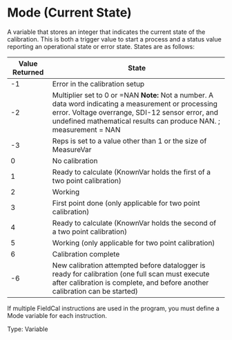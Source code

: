 # Mode (Current State)

A variable that stores an integer that indicates the current state of the calibration. This is both a trigger value to start a process and a status value reporting an operational state or error state. States are as follows:

| Value Returned | State                                                                                                                                                                                                                         |
| -------------- | ----------------------------------------------------------------------------------------------------------------------------------------------------------------------------------------------------------------------------- |
| -1             | Error in the calibration setup                                                                                                                                                                                                |
| -2             | Multiplier set to 0 or =NAN **Note:** Not a number. A data word indicating a measurement or processing error. Voltage overrange, SDI-12 sensor error, and undefined mathematical results can produce NAN. ; measurement = NAN |
| -3             | Reps is set to a value other than 1 or the size of MeasureVar                                                                                                                                                                 |
| 0              | No calibration                                                                                                                                                                                                                |
| 1              | Ready to calculate (KnownVar holds the first of a two point calibration)                                                                                                                                                      |
| 2              | Working                                                                                                                                                                                                                       |
| 3              | First point done (only applicable for two point calibration)                                                                                                                                                                  |
| 4              | Ready to calculate (KnownVar holds the second of a two point calibration)                                                                                                                                                     |
| 5              | Working (only applicable for two point calibration)                                                                                                                                                                           |
| 6              | Calibration complete                                                                                                                                                                                                          |
| -6             | New calibration attempted before datalogger is ready for calibration (one full scan must execute after calibration is complete, and before another calibration can be started)                                                |

If multiple FieldCal instructions are used in the program, you must define a Mode variable for each instruction.

Type: Variable
